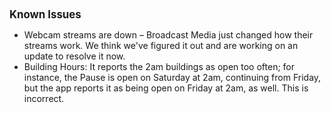 <style>
body {
  -webkit-overflow-scrolling: touch;
  font-family: -apple-system, Roboto, sans-serif;
  background-color: transparent;
}
h1 {
  font-size: 1.2em;
}
a {
  pointer-events: none;
  color: black;
  text-decoration: none;
}
p {
  line-height: 1.2em;
}
</style>

# Known Issues
- Webcam streams are down – Broadcast Media just changed how their streams work. We think we've figured it out and are working on an update to resolve it now.
- Building Hours: It reports the 2am buildings as open too often; for instance, the Pause is open on Saturday at 2am, continuing from Friday, but the app reports it as being open on Friday at 2am, as well. This is incorrect.
